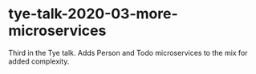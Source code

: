 # tye-talk-2020-03-more-microservices
Third in the Tye talk. Adds Person and Todo microservices to the mix for added complexity.
